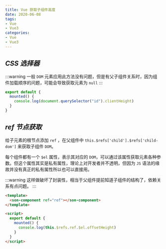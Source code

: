 ```yaml
---
title: Vue 获取子组件高度
date: 2020-06-08
tags:
- Vue
- Vue3
categories:
- Vue
- Vue3
---
```


## ***CSS 选择器***

:::warning
一般 `DOM` 元素应用此方法没有问题，但是有父子组件关系时，因为组件加载顺序的问题，可能会导致获取元素为 `null`
:::

```javascript
export default {
  mounted() {
    console.log(document.querySelector("id").clientHeight)
  }
}
```

## ***ref 节点获取***

给子元素的根节点添加 `ref` ，在父组件中 `this.$refs['child'].$refs['child-dom']` 来获取子组件 `DOM`。

每个组件都有一个 `$el` 属性，表示其对应的 `DOM`，可以通过该属性获取元素各种参数。但这个属性其实是私有属性，理论上对开发者并不透明，但因为 `JS` 语法的缘故并没有真正的私有属性所以也可以直接用。

:::warning
这样做破坏了封装性，相当于父组件提前知道子组件的结构了，依赖关系有点问题。
:::

```html
<template>
  <son-component ref="ref"></son-component>
</template>

<script>
  export default {
    mounted() {
      console.log(this.$refs.ref.$el.offsetHeight)
    }
  }
</script>
```